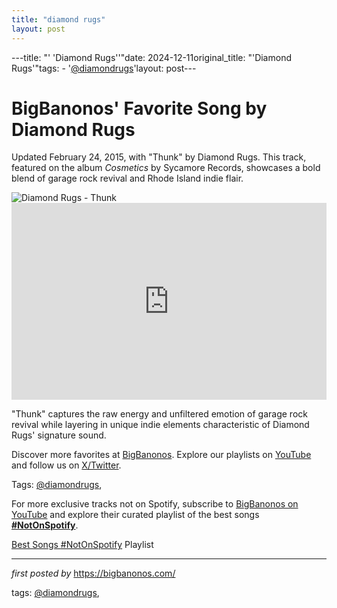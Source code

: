 ```yaml
---
title: "diamond rugs"
layout: post
---
```

---title: "' 'Diamond Rugs''"date: 2024-12-11original_title: "'Diamond Rugs'"tags:  - '[@diamondrugs](/tags/diamondrugs/)'layout: post---<!-- Post Title --><h1 >BigBanonos' Favorite Song by Diamond Rugs</h1> <!-- Introductory Text --><p >Updated February 24, 2015, with "Thunk" by Diamond Rugs. This track, featured on the album *Cosmetics* by Sycamore Records, showcases a bold blend of garage rock revival and Rhode Island indie flair.</p> <!-- Featured Image --><div > <img src="https://encrypted-tbn0.gstatic.com/images?q=tbn:ANd9GcRH26c89_1LdapYcgTqWM5_jifwChwHm3OCnw&s" alt="Diamond Rugs - Thunk" /></div> <!-- YouTube Video Embed --><div > <iframe width="100%" height="315" src="https://www.youtube.com/embed/xSmWkxYzawQ" title="Thunk" frameborder="0" allow="accelerometer; autoplay; clipboard-write; encrypted-media; gyroscope; picture-in-picture; web-share" referrerpolicy="strict-origin-when-cross-origin" allowfullscreen></iframe></div> <!-- Song Information --><div > <p>"Thunk" captures the raw energy and unfiltered emotion of garage rock revival while layering in unique indie elements characteristic of Diamond Rugs' signature sound.</p></div> <!-- Footer Links --><div > <p>Discover more favorites at <a href="https://bigbanonos.com/" target="_blank">BigBanonos</a>. Explore our playlists on <a href="https://www.youtube.com/[@BigBanonos](/tags/BigBanonos/)" target="_blank">YouTube</a> and follow us on <a href="https://x.com/bigbanonos" target="_blank">X/Twitter</a>.</p></div> <!-- Tags --><p >Tags: [@diamondrugs](/tags/diamondrugs/),</p><!--Subscribe and Playlist Links--><div>    <p>For more exclusive tracks not on Spotify, subscribe to <a href="https://www.youtube.com/[@BigBanonos](/tags/BigBanonos/)" target="_blank">BigBanonos on YouTube</a> and explore their curated playlist of the best songs <strong>[#NotOnSpotify](/tags/NotOnSpotify/)</strong>.</p>    <p><a href="https://www.youtube.com/playlist?list=PLtuNtuTatqI0kFahUCbtbfenC_ET5O_tr" target="_blank">Best Songs [#NotOnSpotify](/tags/NotOnSpotify/) Playlist<br /></a></p></div><hr /><p><em>first posted by</em> <a href="https://bigbanonos.com/" rel="noopener" target="_new">https://bigbanonos.com/</a></p><p>tags: [@diamondrugs](/tags/diamondrugs/),</p>